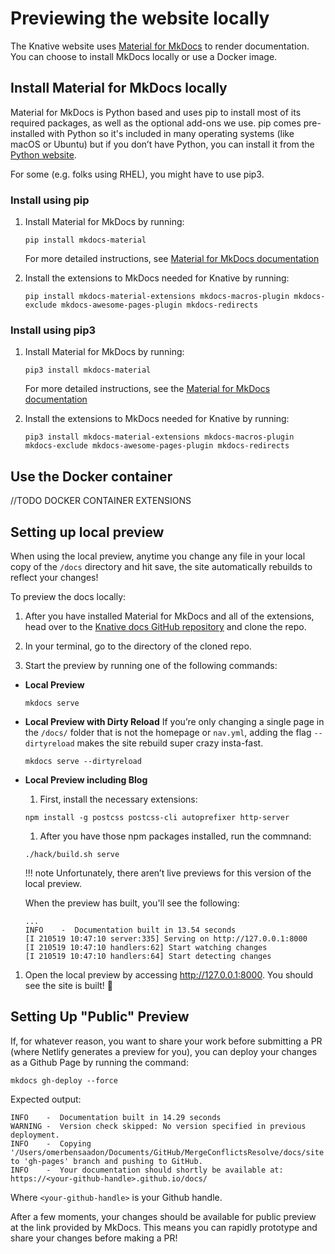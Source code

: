 # Previewing the website locally

The Knative website uses [Material for MkDocs](https://squidfunk.github.io/mkdocs-material/)
to render documentation.
You can choose to install MkDocs locally or use a Docker image.

## Install Material for MkDocs locally

Material for MkDocs is Python based and uses pip to install most of its required
packages, as well as the optional add-ons we use.
pip comes pre-installed with Python so it's included in many operating
systems (like macOS or Ubuntu) but if you don’t have Python, you can install it
from the [Python website](https://www.python.org).

For some (e.g. folks using RHEL), you might have to use pip3.

### Install using pip

1. Install Material for MkDocs by running:

    ```
    pip install mkdocs-material
    ```

    For more detailed instructions, see [Material for MkDocs documentation](https://squidfunk.github.io/mkdocs-material/getting-started/#installation)

1. Install the extensions to MkDocs needed for Knative by running:

    ```
    pip install mkdocs-material-extensions mkdocs-macros-plugin mkdocs-exclude mkdocs-awesome-pages-plugin mkdocs-redirects
    ```

### Install using pip3

1. Install Material for MkDocs by running:

    ```
    pip3 install mkdocs-material
    ```

    For more detailed instructions, see the [Material for MkDocs documentation](https://squidfunk.github.io/mkdocs-material/getting-started/#installation)

1. Install the extensions to MkDocs needed for Knative by running:

    ```
    pip3 install mkdocs-material-extensions mkdocs-macros-plugin mkdocs-exclude mkdocs-awesome-pages-plugin mkdocs-redirects
    ```

## Use the Docker container
//TODO DOCKER CONTAINER EXTENSIONS

## Setting up local preview

When using the local preview, anytime you change any file in your local copy of
the `/docs` directory and hit save, the site automatically rebuilds to reflect your changes!

To preview the docs locally:

1. After you have installed Material for MkDocs and all of the extensions, head over
to the [Knative docs GitHub repository](https://github.com/knative/docs/tree/main)
and clone the repo.

1. In your terminal, go to the directory of the cloned repo.

1. Start the preview by running one of the following commands:

  - **Local Preview**

    ```
    mkdocs serve
    ```

  - **Local Preview with Dirty Reload**
    If you’re only changing a single page in the `/docs/` folder that is not the homepage or `nav.yml`, adding the flag `--dirtyreload` makes the site rebuild super crazy insta-fast.

    ```
    mkdocs serve --dirtyreload
    ```

  - **Local Preview including Blog**

    1. First, install the necessary extensions:

      ```
      npm install -g postcss postcss-cli autoprefixer http-server
      ```

    1. After you have those npm packages installed, run the commnand:

      ```
      ./hack/build.sh serve
      ```

    !!! note
        Unfortunately, there aren’t live previews for this version of the local preview.
        <!-- What does this mean? -->


    When the preview has built, you'll see the following:

    ```{ .bash .no-copy }
    ...
    INFO    -  Documentation built in 13.54 seconds
    [I 210519 10:47:10 server:335] Serving on http://127.0.0.1:8000
    [I 210519 10:47:10 handlers:62] Start watching changes
    [I 210519 10:47:10 handlers:64] Start detecting changes
    ```

1. Open the local preview by accessing http://127.0.0.1:8000. You should see the site is built! 🎉


## Setting Up "Public" Preview

If, for whatever reason, you want to share your work before submitting a PR (where Netlify generates a preview for you), you can deploy your changes as a Github Page by running the command:

```
mkdocs gh-deploy --force
```

Expected output:

```{ .bash .no-copy }
INFO    -  Documentation built in 14.29 seconds
WARNING -  Version check skipped: No version specified in previous deployment.
INFO    -  Copying '/Users/omerbensaadon/Documents/GitHub/MergeConflictsResolve/docs/site' to 'gh-pages' branch and pushing to GitHub.
INFO    -  Your documentation should shortly be available at: https://<your-github-handle>.github.io/docs/
```
Where `<your-github-handle>` is your Github handle.

After a few moments, your changes should be available for public preview at the link provided by MkDocs. This means you can rapidly prototype and share your changes before making a PR!

